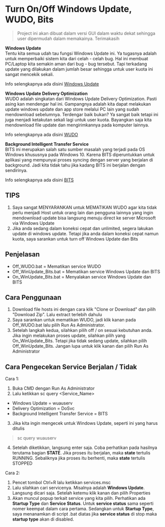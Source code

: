 # Turn On/Off Windows Update, WUDO, Bits

> Project ini akan dibuat dalam versi GUI dalam waktu dekat sehingga user dipermudah dalam memakainya. Terimakasih <br>

**Windows Update**<br>
Tentu kita semua udah tau fungsi Windows Update ini. Ya tugasnya adalah untuk memperbaiki sistem kita dari celah - celah bug.
Hal ini membuat PC/Laptop kita semakin aman dari bug - bug tersebut. Tapi terkadang update yang dilakukan dalam jumlah besar sehingga untuk user kuota ini sangat mencekik sekali.

Info selengkapnya ada disini [Windows Update](https://support.microsoft.com/en-us/help/12373/windows-update-faq)

**Windows Update Delivery Optimization**<br>
WUDO adalah singkatan dari Windows Update Delivery Optimization. Pasti asing kan mendengar hal ini. Gampangnya adalah kita dapat melakukan update windows update dan app store melalui PC lain yang sudah mendownload sebelumnya. Terdengar baik bukan? Ya sangat baik tetapi ini juga menjadi ketakutan sekali lagi untuk user kuota. Bayangkan saja kita mendownload file update dan mengirimkannya pada komputer lainnya.

Info selengkapnya ada disini [WUDO](https://privacy.microsoft.com/en-us/windows-10-windows-update-delivery-optimization)

**Background Intelligent Transfer Service**<br>
BITS ini merupakan salah satu sumber masalah yang terjadi pada OS Windows khususnya pada Windows 10. Karena BITS diperuntukkan untuk aplikasi yang mempunyai proses syncing dengan server yang berjalan di background. Jadi kita tidak tahu jika kadang BITS ini berjalan dengan sendirinya.

Info selengkapnya ada disini [BITS](https://msdn.microsoft.com/en-us/library/windows/desktop/bb968799(v=vs.85).aspx)

## TIPS
1. Saya sangat MENYARANKAN untuk MEMATIKAN WUDO agar kita tidak perlu menjadi Host untuk orang lain dan pengguna lainnya yang ingin mendownload update bisa langsung menuju direct ke server Microsoft via Windows Update
2. Jika anda sedang dalam koneksi cepat dan unlimited, segera lakukan update di windows update. Tetapi jika anda dalam koneksi cepat namun kuota, saya sarankan untuk turn off Windows Update dan Bits


## Penjelasan
- Off_WUDO.bat            = Mematikan service WUDO
- Off_WinUpdate_Bits.bat  = Mematikan service Windows Update dan BITS
- On_WinUpdate_Bits.bat   = Menyalakan service Windows Update dan BITS


## Cara Penggunaan
1. Download file hosts ini dengan cara klik "Clone or Download" dan pilih "Download Zip". Lalu extract terlebih dahulu
2. Saya sarankan untuk mematikan WUDO, jadi klik kanan pada Off_WUDO.bat lalu pilih Run As Administrator.
3. Setelah langkah kedua, silahkan pilih off / on sesuai kebutuhan anda. Jika ingin melakukan proses update, silahkan pilih yang On_WinUpdate_Bits. Tetapi jika tidak sedang update, silahkan pilih Off_WinUpdate_Bits. Jangan lupa untuk klik kanan dan pilih Run As Administrator

## Cara Pengecekan Service Berjalan / Tidak
Cara 1:
1. Buka CMD dengan Run As Administrator
2. Lalu ketikkan sc query <Service_Name>

- Windows Update = wuauserv
- Delivery Optimization = DoSvc
- Background Intelligent Transfer Service = BITS

3. Jika kita ingin mengecek untuk Windows Update, seperti ini yang harus ditulis
> sc query wuauserv
4. Setelah diketikkan, langsung enter saja. Coba perhatikan pada hasilnya terutama bagian **STATE**. Jika proses itu berjalan, maka **state** tertulis RUNNING. Sebaliknya jika proses itu berhenti, maka **state** tertulis STOPPED


Cara 2:
1. Pencet tombol Ctrl+R lalu ketikkan services.msc
2. Lalu silahkan cari servicenya. Misalnya adalah **Windows Update**. Langsung dicari saja. Setelah ketemu klik kanan dan pilih Properties
3. Akan muncul popup terkait service yang kita pilih. Perhatikan ada **Startup Type** dan **Service Status**. Untuk **service status** sama seperti nomer keempat dalam cara pertama. Sedangkan untuk **Startup Type**, saya menanamkan di script .bat diatas jika **service status** di stop maka **startup type** akan di disabled.

